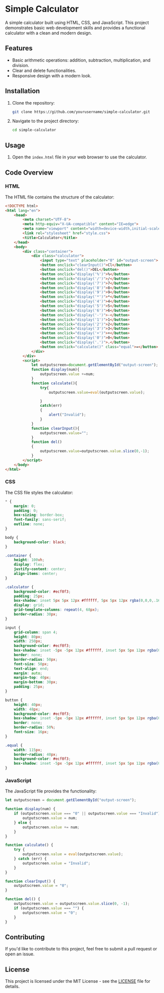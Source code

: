 # Simple Calculator

A simple calculator built using HTML, CSS, and JavaScript. This project demonstrates basic web development skills and provides a functional calculator with a clean and modern design.

## Features

- Basic arithmetic operations: addition, subtraction, multiplication, and division.
- Clear and delete functionalities.
- Responsive design with a modern look.
## Installation

1. Clone the repository:
    ```bash
    git clone https://github.com/yourusername/simple-calculator.git
    ```
2. Navigate to the project directory:
    ```bash
    cd simple-calculator
    ```

## Usage

1. Open the `index.html` file in your web browser to use the calculator.

## Code Overview

### HTML

The HTML file contains the structure of the calculator:

```html
<!DOCTYPE html>
<html lang="en">
    <head>
        <meta charset="UTF-8">
        <meta http-equiv="X-UA-compatible" content="IE=edge">
        <meta name="viewport" content="width=device-width,initial-scale=1.0">
        <link rel="stylesheet" href="style.css">
        <title>Calculator</title>
    </head>
    <body>
        <div class="container">
            <div class="calculator">
                <input type="text" placeholder="0" id="output-screen">
                <button onclick="clearInput()">Cl</button>
                <button onclick="del()">DEL</button>
                <button onclick="display('%')">%</button>
                <button onclick="display('/')">/</button>
                <button onclick="display('7')">7</button>
                <button onclick="display('8')">8</button>
                <button onclick="display('9')">9</button>
                <button onclick="display('*')">*</button>
                <button onclick="display('4')">4</button>
                <button onclick="display('5')">5</button>
                <button onclick="display('6')">6</button>
                <button onclick="display('-')">-</button>
                <button onclick="display('1')">1</button>
                <button onclick="display('2')">2</button>
                <button onclick="display('3')">3</button>
                <button onclick="display('+')">+</button>
                <button onclick="display('0')">0</button>
                <button onclick="display('.')">.</button>
                <button onclick="calculate()" class="equal">=</button>
            </div>
        </div>
        <script>
            let outputscreen=document.getElementById("output-screen");
            function display(num){
                outputscreen.value +=num;
            }
            function calculate(){
                try{
                    outputscreen.value=eval(outputscreen.value);

                }
                catch(err)
                {
                    alert("Invalid");
                }
            }
            function clearInput(){
                outputscreen.value="";
            }
            function del()
            {
                outputscreen.value=outputscreen.value.slice(0,-1);
            }
        </script>
    </body>
</html>
```

### CSS

The CSS file styles the calculator:

```css
* {
    margin: 0;
    padding: 0;
    box-sizing: border-box;
    font-family: sans-serif;
    outline: none;
}

body {
    background-color: black;
}

.container {
    height: 100vh;
    display: flex;
    justify-content: center;
    align-items: center;
}

.calculator {
    background-color: #ecf0f3;
    padding: 25px;
    box-shadow: inset 5px 5px 12px #ffffff, 5px 5px 12px rgba(0,0,0,.16);
    display: grid;
    grid-template-columns: repeat(4, 68px);
    border-radius: 30px;
}

input {
    grid-column: span 4;
    height: 80px;
    width: 250px;
    background-color: #ecf0f3;
    box-shadow: inset -5px -5px 12px #ffffff, inset 5px 5px 12px rgba(0,0,0,.16);
    border: none;
    border-radius: 50px;
    font-size: 50px;
    text-align: end;
    margin: auto;
    margin-top: 40px;
    margin-bottom: 30px;
    padding: 25px;
}

button {
    height: 40px;
    width: 48px;
    background-color: #ecf0f3;
    box-shadow: inset -5px -5px 12px #ffffff, inset 5px 5px 12px rgba(0,0,0,.16);
    border: none;
    border-radius: 50%;
    font-size: 16px;
}

.equal {
    width: 115px;
    border-radius: 40px;
    background-color: #ecf0f3;
    box-shadow: inset -5px -5px 12px #ffffff, inset 5px 5px 12px rgba(0,0,0,.16);
}
```

### JavaScript

The JavaScript file provides the functionality:

```javascript
let outputscreen = document.getElementById("output-screen");

function display(num) {
    if (outputscreen.value === "0" || outputscreen.value === "Invalid") {
        outputscreen.value = num;
    } else {
        outputscreen.value += num;
    }
}

function calculate() {
    try {
        outputscreen.value = eval(outputscreen.value);
    } catch (err) {
        outputscreen.value = "Invalid";
    }
}

function clearInput() {
    outputscreen.value = "0";
}

function del() {
    outputscreen.value = outputscreen.value.slice(0, -1);
    if (outputscreen.value === "") {
        outputscreen.value = "0";
    }
}
```

## Contributing

If you'd like to contribute to this project, feel free to submit a pull request or open an issue.

## License

This project is licensed under the MIT License - see the [LICENSE](LICENSE) file for details.
```
